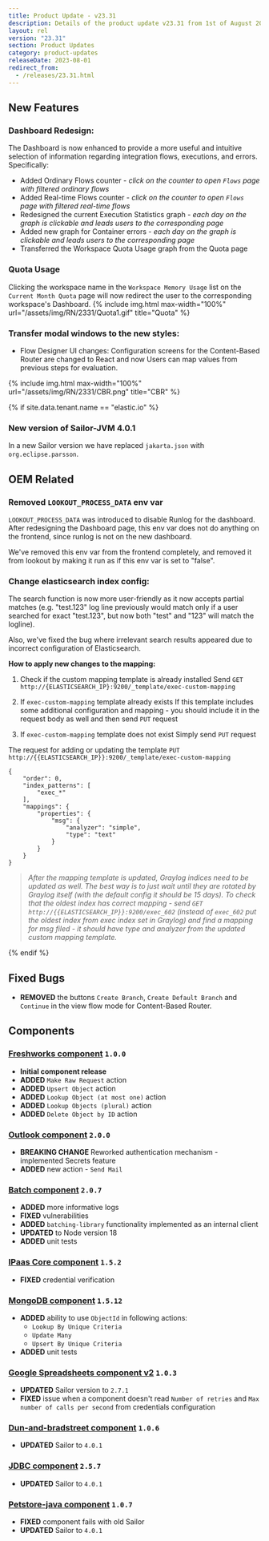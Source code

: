 ```yaml
---
title: Product Update - v23.31
description: Details of the product update v23.31 from 1st of August 2023.
layout: rel
version: "23.31"
section: Product Updates
category: product-updates
releaseDate: 2023-08-01
redirect_from:
  - /releases/23.31.html
---
```


## New Features
### Dashboard Redesign:
The Dashboard is now enhanced to provide a more useful and intuitive selection of information regarding integration flows, executions, and errors. Specifically:
* Added Ordinary Flows counter - *click on the counter to open `Flows` page with filtered ordinary flows*
* Added Real-time Flows counter - *click on the counter to open `Flows` page with filtered real-time flows*
* Redesigned the current Execution Statistics graph - *each day on the graph is clickable and leads users to the corresponding page*
* Added new graph for Container errors - *each day on the graph is clickable and leads users to the corresponding page*
* Transferred the Workspace Quota Usage graph from the Quota page

### Quota Usage
 Clicking the workspace name in the `Workspace Memory Usage` list on the `Current Month Quota` page will now redirect the user to the corresponding workspace's Dashboard.
 {% include img.html max-width="100%" url="/assets/img/RN/2331/Quota1.gif" title="Quota" %}

### Transfer modal windows to the new styles:
* Flow Designer UI changes: Configuration screens for the Content-Based Router are changed to React and now Users can map values from previous steps for evaluation.

{% include img.html max-width="100%" url="/assets/img/RN/2331/CBR.png" title="CBR" %}

{% if site.data.tenant.name == "elastic.io" %}

### New version of Sailor-JVM 4.0.1
In a new Sailor version we have replaced `jakarta.json` with `org.eclipse.parsson`.

## OEM Related
### Removed `LOOKOUT_PROCESS_DATA` env var
`LOOKOUT_PROCESS_DATA` was introduced to disable Runlog for the dashboard. After redesigning the Dashboard page, this env var does not do anything on the frontend, since runlog is not on the new dashboard.

We've removed this env var from the frontend completely, and removed it from lookout by making it run as if this env var is set to "false".

### Change elasticsearch index config:

The search function is now more user-friendly as it now accepts partial matches (e.g. "test.123" log line previously would match only if a user searched for exact "test.123", but now both "test" and "123" will match the logline).

Also, we've fixed the bug where irrelevant search results appeared due to incorrect configuration of Elasticsearch.

**How to apply new changes to the mapping:**
1. Check if the custom mapping template is already installed
Send `GET http://{ELASTICSEARCH_IP}:9200/_template/exec-custom-mapping`

2. If `exec-custom-mapping` template already exists
If this template includes some additional configuration and mapping - you should include it in the request body as well and then send `PUT` request

3. If `exec-custom-mapping` template does not exist
Simply send `PUT` request

The request for adding or updating the template
`PUT http://{{ELASTICSEARCH_IP}}:9200/_template/exec-custom-mapping`

```
{
    "order": 0,
    "index_patterns": [
        "exec_*"
    ],
    "mappings": {
        "properties": {
            "msg": {
                "analyzer": "simple",
                "type": "text"
            }
        }
    }
}
```
> *After the mapping template is updated, Graylog indices need to be updated as well. The best way is to just wait until they are rotated by Graylog itself (with the default config it should be 15 days). To check that the oldest index has correct mapping - send `GET http://{{ELASTICSEARCH_IP}}:9200/exec_602` (instead of `exec_602` put the oldest index from exec index set in Graylog) and find a mapping for msg filed - it should have type and analyzer from the updated custom mapping template.*

{% endif %}

## Fixed Bugs

*   **REMOVED** the buttons `Create Branch`, `Create Default Branch` and `Continue` in the view flow mode for Content-Based Router.

## Components

### [Freshworks component](/components/freshworks-component/) `1.0.0`
*   **Initial component release**
*   **ADDED** `Make Raw Request` action
*   **ADDED** `Upsert Object` action
*   **ADDED** `Lookup Object (at most one)` action
*   **ADDED** `Lookup Objects (plural)` action
*   **ADDED** `Delete Object by ID` action

### [Outlook component](/components/outlook/) `2.0.0`
*   **BREAKING CHANGE** Reworked authentication mechanism - implemented Secrets feature
*   **ADDED** new action - `Send Mail`

### [Batch component](/components/batch/) `2.0.7`
*   **ADDED** more informative logs
*   **FIXED** vulnerabilities
*   **ADDED** `batching-library` functionality implemented as an internal client
*   **UPDATED** to Node version 18
*   **ADDED** unit tests

### [IPaas Core component](/components/ipaas-core/) `1.5.2`
*   **FIXED** credential verification

### [MongoDB component](/components/mongodb/) `1.5.12`
*   **ADDED** ability to use `ObjectId` in following actions:
    * `Lookup By Unique Criteria`
    * `Update Many`
    * `Upsert By Unique Criteria`
*   **ADDED** unit tests

### [Google Spreadsheets component v2](/components/gspreadsheet-v2/) `1.0.3`
*   **UPDATED** Sailor version to `2.7.1`
*   **FIXED** issue when a component doesn't read `Number of retries` and `Max number of calls per second` from credentials configuration

### [Dun-and-bradstreet component](/components/dun-and-bradstreet/) `1.0.6`
*   **UPDATED** Sailor to `4.0.1`

### [JDBC component](/components/jdbc/) `2.5.7`
*   **UPDATED** Sailor to `4.0.1`

### [Petstore-java component](/components/petstore-java/) `1.0.7`
*   **FIXED** component fails with old Sailor
*   **UPDATED** Sailor to `4.0.1`